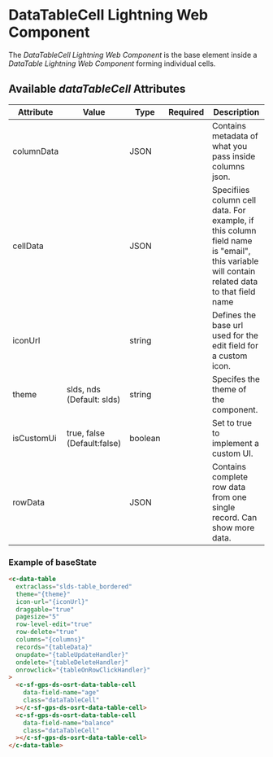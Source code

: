 # DataTableCell Lightning Web Component

The _DataTableCell Lightning Web Component_ is the base element inside a _DataTable Lightning Web Component_ forming individual cells.

## Available _dataTableCell_ Attributes

| Attribute  | Value                       | Type    | Required | Description                                                                                                                                |
| ---------- | --------------------------- | ------- | -------- | ------------------------------------------------------------------------------------------------------------------------------------------ |
| columnData |                             | JSON    |          | Contains metadata of what you pass inside columns json.                                                                                    |
| cellData   |                             | JSON    |          | Specifiies column cell data. For example, if this column field name is "email", this variable will contain related data to that field name |
| iconUrl    |                             | string  |          | Defines the base url used for the edit field for a custom icon.                                                                            |
| theme      | slds, nds (Default: slds)   | string  |          | Specifes the theme of the component.                                                                                                       |
| isCustomUi | true, false (Default:false) | boolean |          | Set to true to implement a custom UI.                                                                                                      |
| rowData    |                             | JSON    |          | Contains complete row data from one single record. Can show more data.                                                                     |

### Example of baseState

```html
<c-data-table
  extraclass="slds-table_bordered"
  theme="{theme}"
  icon-url="{iconUrl}"
  draggable="true"
  pagesize="5"
  row-level-edit="true"
  row-delete="true"
  columns="{columns}"
  records="{tableData}"
  onupdate="{tableUpdateHandler}"
  ondelete="{tableDeleteHandler}"
  onrowclick="{tableOnRowClickHandler}"
>
  <c-sf-gps-ds-osrt-data-table-cell
    data-field-name="age"
    class="dataTableCell"
  ></c-sf-gps-ds-osrt-data-table-cell>
  <c-sf-gps-ds-osrt-data-table-cell
    data-field-name="balance"
    class="dataTableCell"
  ></c-sf-gps-ds-osrt-data-table-cell>
</c-data-table>
```
